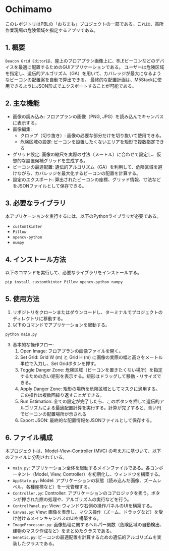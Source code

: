 # Ochimamo
このレポジトリはPBLの「おちまも」プロジェクトの一部である。これは、高所作業現場の危険領域を指定するアプリである。

## 1. 概要
`Beacon Grid Editor`は、屋上のフロアプラン画像上に、BLEビーコンなどのデバイスを最適に配置するためのGUIアプリケーションである。
ユーザーは危険区域を指定し、遺伝的アルゴリズム（GA）を用いて、カバレッジが最大になるようなビーコンの配置案を自動で算出できる。
最終的な配置計画は、M5Stackに使用できるようにJSON形式でエクスポートすることが可能である。

## 2. 主な機能
- 画像の読み込み: フロアプランの画像（PNG, JPG）を読み込んでキャンバスに表示する。
- 画像編集:
    - クロップ（切り抜き）: 画像の必要な部分だけを切り抜いて使用できる。
    - 危険区域の設定: ビーコンを設置したくないエリアを矩形で複数指定できる
- グリッド設定: 画像の縮尺を実際の寸法（メートル）に合わせて設定し、仮想的な設置候補グリッドを生成する。
- ビーコンの最適配置: 遺伝的アルゴリズム（GA）を利用して、危険区域を避けながら、カバレッジを最大化するビーコンの配置を計算する。
- 設定のエクスポート: 算出されたビーコンの座標、グリッド情報、寸法などをJSONファイルとして保存できる。

## 3. 必要なライブラリ
本アプリケーションを実行するには、以下のPythonライブラリが必要である。
- `customtkinter`
- `Pillow`
- `opencv-python`
- `numpy`

## 4. インストール方法
以下のコマンドを実行して、必要なライブラリをインストールする。
``` bash
pip install customtkinter Pillow opencv-python numpy
```

## 5. 使用方法
1. リポジトリをクローンまたはダウンロードし、ターミナルでプロジェクトのディレクトリに移動する。
2. 以下のコマンドでアプリケーションを起動する。
``` bash
python main.py
```
3. 基本的な操作フロー:
    1. Open Image: フロアプランの画像ファイルを開く。
    2. Set Grid: Grid W (m) と Grid H (m) に画像の実際の幅と高さをメートル単位で入力し、Set Gridボタンを押す。
    3. Toggle Danger Zone: 危険区域（ビーコンを置きたくない場所）を指定するための赤い矩形を表示する。矩形はドラッグして移動・リサイズできる。
    4. Apply Danger Zone: 矩形の場所を危険区域としてマスクに適用する。この操作は複数回繰り返すことができる。
    5. Run Estimation: 全ての設定が完了したら、このボタンを押して遺伝的アルゴリズムによる最適配置計算を実行する。計算が完了すると、青い円でビーコンの配置場所が示される
    6. Export JSON: 最終的な配置情報をJSONファイルとして保存する。

## 6. ファイル構成
本プロジェクトは、Model-View-Controller (MVC) の考え方に基づいて、以下のファイルに分割されている。
- `main.py`: アプリケーション全体を起動するメインファイルである。各コンポーネント（Model, View, Controller）を初期化し、ウィンドウを構築する。
- `AppState.py`: Model: アプリケーションの状態（読み込んだ画像、ズームレベル、各種座標など）を一元管理する。
- `Controller.py`: Controller: アプリケーションのコアロジックを担う。ボタンが押された際の処理や、アルゴリズムの実行などを行う。
- `ControlPanel.py`: View: ウィンドウ右側の操作パネルのUIを構築する。
- `Canvas.py`: View: 画像を表示し、マウス操作（ズーム、ドラッグなど）を受け付けるメインキャンバスのUIを構築する。
- `ImageProcessor.py`: 画像処理に関するヘルパー関数（危険区域の自動検出、建物のマスク作成など）をまとめたクラスである。
- `Genetic.py`: ビーコンの最適配置を計算するための遺伝的アルゴリズムを実装したクラスである。
